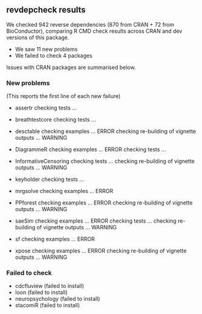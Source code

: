 ## revdepcheck results

We checked 942 reverse dependencies (870 from CRAN + 72 from BioConductor), comparing R CMD check results across CRAN and dev versions of this package.

 * We saw 11 new problems
 * We failed to check 4 packages

Issues with CRAN packages are summarised below.

### New problems
(This reports the first line of each new failure)

* assertr
  checking tests ...

* breathtestcore
  checking tests ...

* desctable
  checking examples ... ERROR
  checking re-building of vignette outputs ... WARNING

* DiagrammeR
  checking examples ... ERROR
  checking tests ...

* InformativeCensoring
  checking tests ...
  checking re-building of vignette outputs ... WARNING

* keyholder
  checking tests ...

* mrgsolve
  checking examples ... ERROR

* PPforest
  checking examples ... ERROR
  checking re-building of vignette outputs ... WARNING

* saeSim
  checking examples ... ERROR
  checking tests ...
  checking re-building of vignette outputs ... WARNING

* sf
  checking examples ... ERROR

* xpose
  checking examples ... ERROR
  checking re-building of vignette outputs ... WARNING

### Failed to check

* cdcfluview      (failed to install)
* loon            (failed to install)
* neuropsychology (failed to install)
* stacomiR        (failed to install)
